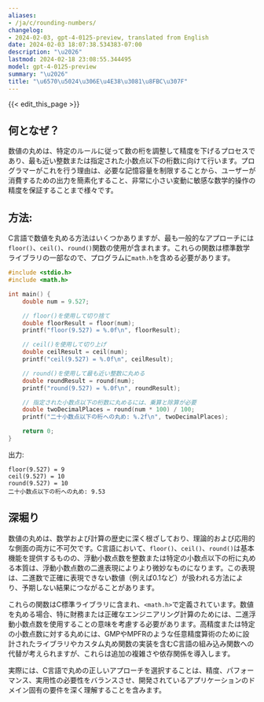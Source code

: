 ```yaml
---
aliases:
- /ja/c/rounding-numbers/
changelog:
- 2024-02-03, gpt-4-0125-preview, translated from English
date: 2024-02-03 18:07:38.534383-07:00
description: "\u2026"
lastmod: 2024-02-18 23:08:55.344495
model: gpt-4-0125-preview
summary: "\u2026"
title: "\u6570\u5024\u306E\u4E38\u3081\u8FBC\u307F"
---
```


{{< edit_this_page >}}

## 何となぜ？

数値の丸めは、特定のルールに従って数の桁を調整して精度を下げるプロセスであり、最も近い整数または指定された小数点以下の桁数に向けて行います。プログラマーがこれを行う理由は、必要な記憶容量を制限することから、ユーザーが消費するための出力を簡素化すること、非常に小さい変動に敏感な数学的操作の精度を保証することまで様々です。

## 方法:

C言語で数値を丸める方法はいくつかありますが、最も一般的なアプローチには`floor()`、`ceil()`、`round()`関数の使用が含まれます。これらの関数は標準数学ライブラリの一部なので、プログラムに`math.h`を含める必要があります。

```c
#include <stdio.h>
#include <math.h>

int main() {
    double num = 9.527;

    // floor()を使用して切り捨て
    double floorResult = floor(num);
    printf("floor(9.527) = %.0f\n", floorResult);

    // ceil()を使用して切り上げ
    double ceilResult = ceil(num);
    printf("ceil(9.527) = %.0f\n", ceilResult);

    // round()を使用して最も近い整数に丸める
    double roundResult = round(num);
    printf("round(9.527) = %.0f\n", roundResult);

    // 指定された小数点以下の桁数に丸めるには、乗算と除算が必要
    double twoDecimalPlaces = round(num * 100) / 100;
    printf("二十小数点以下の桁への丸め: %.2f\n", twoDecimalPlaces);

    return 0;
}
```

出力:
```
floor(9.527) = 9
ceil(9.527) = 10
round(9.527) = 10
二十小数点以下の桁への丸め: 9.53
```

## 深堀り

数値の丸めは、数学および計算の歴史に深く根ざしており、理論的および応用的な側面の両方に不可欠です。C言語において、`floor()`、`ceil()`、`round()`は基本機能を提供するものの、浮動小数点数を整数または特定の小数点以下の桁に丸める本質は、浮動小数点数の二進表現によりより微妙なものになります。この表現は、二進数で正確に表現できない数値（例えば0.1など）が扱われる方法により、予期しない結果につながることがあります。

これらの関数はC標準ライブラリに含まれ、`<math.h>`で定義されています。数値を丸める場合、特に財務または正確なエンジニアリング計算のためには、二進浮動小数点数を使用することの意味を考慮する必要があります。高精度または特定の小数点数に対する丸めには、GMPやMPFRのような任意精度算術のために設計されたライブラリやカスタム丸め関数の実装を含むC言語の組み込み関数への代替が考えられますが、これらは追加の複雑さや依存関係を導入します。

実際には、C言語で丸めの正しいアプローチを選択することは、精度、パフォーマンス、実用性の必要性をバランスさせ、開発されているアプリケーションのドメイン固有の要件を深く理解することを含みます。
